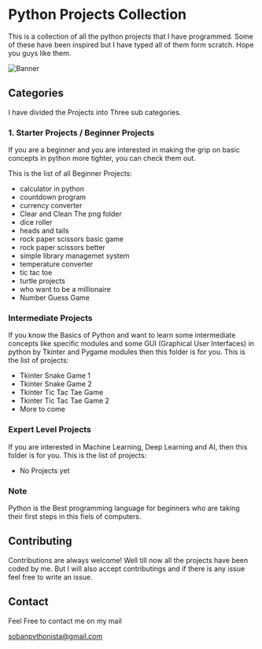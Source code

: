 # Python Projects Collection

This is a collection of all the python projects that I have programmed. Some of these have been inspired but I have typed all of them form scratch. Hope you guys like them.

![Banner](https://res.cloudinary.com/practicaldev/image/fetch/s--jPSX-ydn--/c_imagga_scale,f_auto,fl_progressive,h_900,q_auto,w_1600/https://dev-to-uploads.s3.amazonaws.com/i/tteuu4xw5tomxb7l0xjx.png)

## Categories
I have divided the Projects into Three sub categories.
### 1. Starter Projects / Beginner Projects
If you are a beginner and you are interested in making the grip on basic concepts in python more tighter, you can check them out.

This is the list of all Beginner Projects:
- calculator in python
- countdown program
- currency converter
- Clear and Clean The png folder
- dice roller
- heads and tails
- rock paper scissors basic game
- rock paper scissors better
- simple library managemet system
- temperature converter
- tic tac toe
- turtle projects
- who want to be a millionaire
- Number Guess Game

### Intermediate Projects
If you know the Basics of Python and want to learn some intermediate concepts like specific modules and some GUI (Graphical User Interfaces) in python by Tkinter and Pygame modules then this folder is for you.
This is the list of projects:
- Tkinter Snake Game 1
- Tkinter Snake Game 2
- Tkinter Tic Tac Tae Game
- Tkinter Tic Tac Tae Game 2
- More to come

### Expert Level Projects
If you are interested in Machine Learning, Deep Learning and AI, then this folder is for you.
This is the list of projects:
- No Projects yet

### Note
Python is the Best programming language for beginners who are taking their first steps in this fiels of computers.

## Contributing
Contributions are always welcome!
Well till now all the projects have been coded by me.
But I will also accept contributings and if there is any issue feel free to write an issue.

## Contact
Feel Free to contact me on my mail

sobanpythonista@gmail.com
